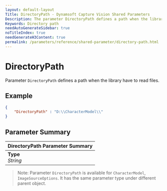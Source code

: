 ```yaml
---
layout: default-layout
Title: DirectoryPath - Dynamsoft Capture Vision Shared Parameters
Description: The parameter DirectoryPath defines a path when the library have to read files.
Keywords: Directory path
needAutoGenerateSidebar: true
noTitleIndex: true
needGenerateH3Content: true
permalink: /parameters/reference/shared-parameter/directory-path.html
---
```


# DirectoryPath

Parameter `DirectoryPath` defines a path when the library have to read files.

## Example

```json
{
    "DirectoryPath" : "D:\\CharacterModel\\"
}
```

## Parameter Summary

| DirectoryPath Parameter Summary |
| :------------- |
| **Type**<br>*String* |

> Note: Parameter `DirectoryPath` is available for  `CharacterModel`, `ImageSourceOptions`. It has the same parameter type under different parent object.
